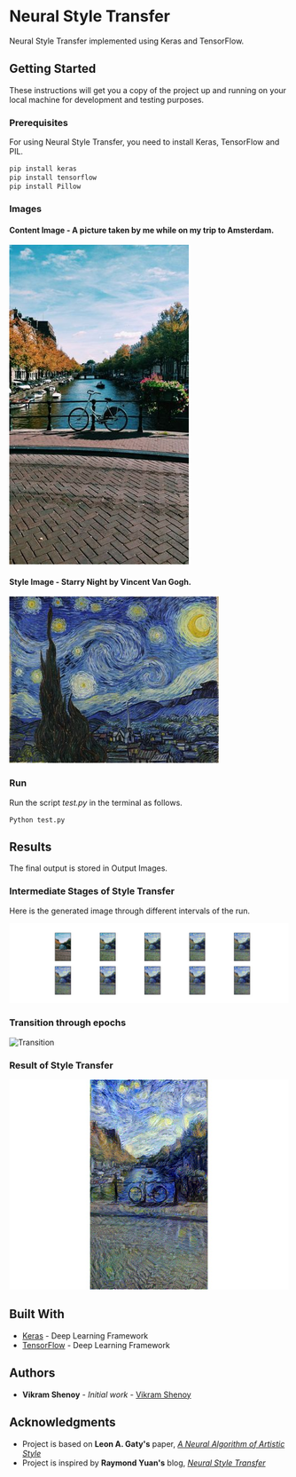 # Neural Style Transfer

Neural Style Transfer implemented using Keras and TensorFlow.


## Getting Started

These instructions will get you a copy of the project up and running on your local machine for development and testing purposes.

### Prerequisites

For using Neural Style Transfer, you need to install Keras, TensorFlow and PIL.

```
pip install keras
pip install tensorflow
pip install Pillow
```

### Images

#### Content Image - A picture taken by me while on my trip to Amsterdam.

![Content_Image](https://github.com/VikramShenoy97/Neural-Style-Transfer/blob/master/Input_Images/Amsterdam.jpg)

#### Style Image - Starry Night by Vincent Van Gogh.

![Style_Image](https://github.com/VikramShenoy97/Neural-Style-Transfer/blob/master/Input_Images/Starry_Night.jpg)


### Run

Run the script *test.py* in the terminal as follows.

```
Python test.py
```

## Results
The final output is stored in Output Images.

### Intermediate Stages of Style Transfer

Here is the generated image through different intervals of the run.

![Intermediate_Image](https://github.com/VikramShenoy97/Neural-Style-Transfer/blob/master/Output_Images/Intermediate_Images.jpg)

### Transition through epochs

![Transition](https://github.com/VikramShenoy97/Neural-Style-Transfer/blob/master/Transition/nst.gif)

### Result of Style Transfer

![Final_Image](https://github.com/VikramShenoy97/Neural-Style-Transfer/blob/master/Output_Images/Style_Transfer.jpg)


## Built With

* [Keras](https://keras.io) - Deep Learning Framework
* [TensorFlow](https://www.tensorflow.org) - Deep Learning Framework

## Authors

* **Vikram Shenoy** - *Initial work* - [Vikram Shenoy](https://github.com/VikramShenoy97)

## Acknowledgments

* Project is based on **Leon A. Gaty's** paper, [*A Neural Algorithm of Artistic Style*](https://arxiv.org/abs/1508.06576)
* Project is inspired by **Raymond Yuan's** blog, [*Neural Style Transfer*](https://medium.com/tensorflow/neural-style-transfer-creating-art-with-deep-learning-using-tf-keras-and-eager-execution-7d541ac31398)

